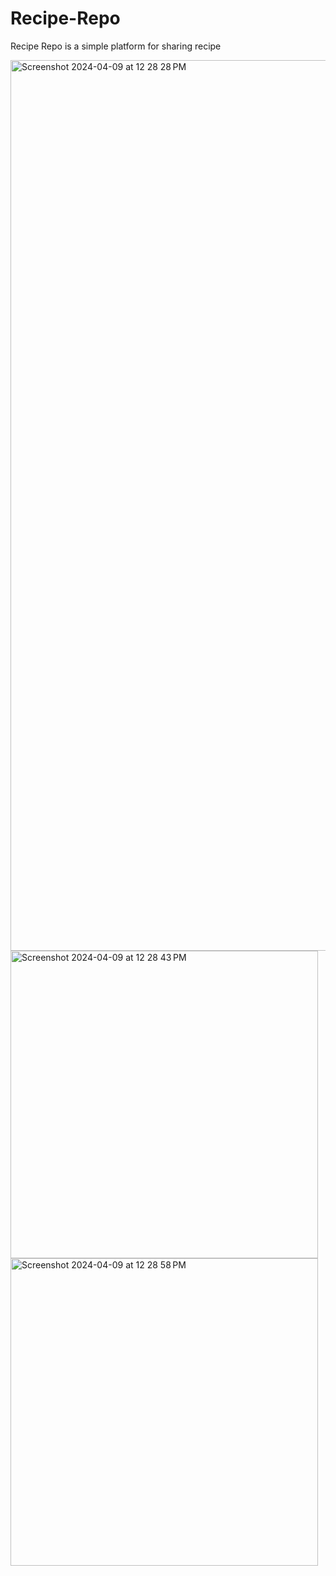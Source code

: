 # Recipe-Repo
Recipe Repo is a simple platform for sharing recipe


<img width="1425" alt="Screenshot 2024-04-09 at 12 28 28 PM" src="https://github.com/Abhigyan126/Recipe-Repo/assets/108809711/cb3aacd0-7778-4f70-a750-68efc9c2af41">
<img width="492" alt="Screenshot 2024-04-09 at 12 28 43 PM" src="https://github.com/Abhigyan126/Recipe-Repo/assets/108809711/415043d6-4e44-46ac-b966-40c6c5efa33d">
<img width="492" alt="Screenshot 2024-04-09 at 12 28 58 PM" src="https://github.com/Abhigyan126/Recipe-Repo/assets/108809711/dc85bdcf-fe4d-41a8-b823-ce4a852b2a60">


